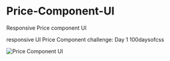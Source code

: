 # Price-Component-UI
Responsive Price component UI 

responsive UI Price Component challenge: Day 1 100daysofcss

![Price Component UI](https://user-images.githubusercontent.com/75100642/139511690-111937cc-b444-4727-ad80-8e3fa175288e.PNG)
